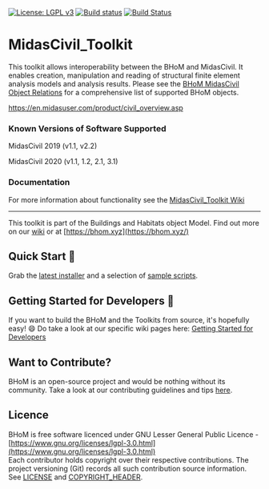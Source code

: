[![License: LGPL v3](https://img.shields.io/badge/License-LGPL%20v3-blue.svg)](https://www.gnu.org/licenses/lgpl-3.0) [![Build status](https://ci.appveyor.com/api/projects/status/y8lrwiyrot3xb6fg/branch/master?svg=true)](https://ci.appveyor.com/api/projects/status/y8lrwiyrot3xb6fg/branch/master?svg=true) [![Build Status](https://dev.azure.com/BHoMBot/BHoM/_apis/build/status/MidasCivil_Toolkit/MidasCivil_Toolkit.CheckCore?branchName=master)](https://dev.azure.com/BHoMBot/BHoM/_build/latest?definitionId=210&branchName=master)

# MidasCivil_Toolkit

This toolkit allows interoperability between the BHoM and MidasCivil. It enables creation, manipulation and reading of structural finite element analysis models and analysis results. Please see the [BHoM MidasCivil Object Relations](https://github.com/BHoM/MidasCivil_Toolkit/wiki/BHoM-MidasCivil-Object-Relations) for a comprehensive list of supported BHoM objects.

https://en.midasuser.com/product/civil_overview.asp

### Known Versions of Software Supported

MidasCivil 2019 (v1.1, v2.2)

MidasCivil 2020 (v1.1, 1.2, 2.1, 3.1)

### Documentation
For more information about functionality see the [MidasCivil_Toolkit Wiki](https://github.com/BHoM/MidasCivil_Toolkit/wiki)

---
This toolkit is part of the Buildings and Habitats object Model. Find out more on our [wiki](https://github.com/BHoM/documentation/wiki) or at [https://bhom.xyz](https://bhom.xyz/)

## Quick Start 🚀 

Grab the [latest installer](https://bhom.xyz/) and a selection of [sample scripts](https://github.com/BHoM/samples).


## Getting Started for Developers 🤖 

If you want to build the BHoM and the Toolkits from source, it's hopefully easy! 😄 
Do take a look at our specific wiki pages here: [Getting Started for Developers](https://bhom.xyz/documentation/Contributing/Getting-started-for-developers/)


## Want to Contribute? ##

BHoM is an open-source project and would be nothing without its community. Take a look at our contributing guidelines and tips [here](https://github.com/BHoM/BHoM/blob/main/CONTRIBUTING.md).


## Licence ##

BHoM is free software licenced under GNU Lesser General Public Licence - [https://www.gnu.org/licenses/lgpl-3.0.html](https://www.gnu.org/licenses/lgpl-3.0.html)  
Each contributor holds copyright over their respective contributions.
The project versioning (Git) records all such contribution source information.
See [LICENSE](https://github.com/BHoM/BHoM/blob/main/LICENSE) and [COPYRIGHT_HEADER](https://github.com/BHoM/BHoM/blob/main/COPYRIGHT_HEADER.txt).
